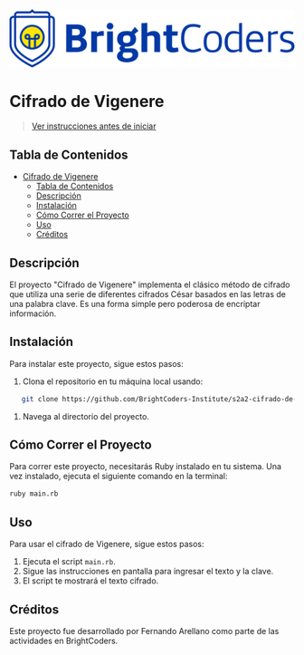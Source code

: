 ![BrightCoders Logo](img/logo.png)

# Cifrado de Vigenere

> [Ver instrucciones antes de iniciar](./instructions.md)

## Tabla de Contenidos
- [Cifrado de Vigenere](#cifrado-de-vigenere)
  - [Tabla de Contenidos](#tabla-de-contenidos)
  - [Descripción](#descripción)
  - [Instalación](#instalación)
  - [Cómo Correr el Proyecto](#cómo-correr-el-proyecto)
  - [Uso](#uso)
  - [Créditos](#créditos)

## Descripción
El proyecto "Cifrado de Vigenere" implementa el clásico método de cifrado que utiliza una serie de diferentes cifrados César basados en las letras de una palabra clave. Es una forma simple pero poderosa de encriptar información.

## Instalación
Para instalar este proyecto, sigue estos pasos:
1. Clona el repositorio en tu máquina local usando:
```bash
   git clone https://github.com/BrightCoders-Institute/s2a2-cifrado-de-vigenere-farellano0.git
```
1. Navega al directorio del proyecto.

## Cómo Correr el Proyecto
Para correr este proyecto, necesitarás Ruby instalado en tu sistema. Una vez instalado, ejecuta el siguiente comando en la terminal:
```bash
ruby main.rb
```

## Uso
Para usar el cifrado de Vigenere, sigue estos pasos:
1. Ejecuta el script `main.rb`.
2. Sigue las instrucciones en pantalla para ingresar el texto y la clave.
3. El script te mostrará el texto cifrado.

## Créditos
Este proyecto fue desarrollado por Fernando Arellano como parte de las actividades en BrightCoders.
